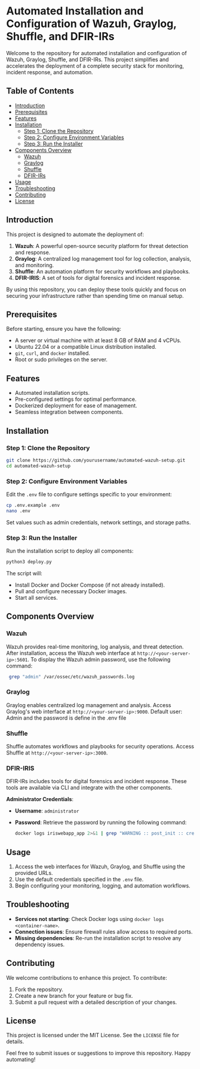 # Automated Installation and Configuration of Wazuh, Graylog, Shuffle, and DFIR-IRs

Welcome to the repository for automated installation and configuration of Wazuh, Graylog, Shuffle, and DFIR-IRs. This project simplifies and accelerates the deployment of a complete security stack for monitoring, incident response, and automation.

## Table of Contents

- [Introduction](#introduction)
- [Prerequisites](#prerequisites)
- [Features](#features)
- [Installation](#installation)
  - [Step 1: Clone the Repository](#step-1-clone-the-repository)
  - [Step 2: Configure Environment Variables](#step-2-configure-environment-variables)
  - [Step 3: Run the Installer](#step-3-run-the-installer)
- [Components Overview](#components-overview)
  - [Wazuh](#wazuh)
  - [Graylog](#graylog)
  - [Shuffle](#shuffle)
  - [DFIR-IRs](#dfir-irs)
- [Usage](#usage)
- [Troubleshooting](#troubleshooting)
- [Contributing](#contributing)
- [License](#license)

## Introduction

This project is designed to automate the deployment of:

1. **Wazuh**: A powerful open-source security platform for threat detection and response.
2. **Graylog**: A centralized log management tool for log collection, analysis, and monitoring.
3. **Shuffle**: An automation platform for security workflows and playbooks.
4. **DFIR-IRIS**: A set of tools for digital forensics and incident response.

By using this repository, you can deploy these tools quickly and focus on securing your infrastructure rather than spending time on manual setup.

## Prerequisites

Before starting, ensure you have the following:

- A server or virtual machine with at least 8 GB of RAM and 4 vCPUs.
- Ubuntu 22.04 or a compatible Linux distribution installed.
- `git`, `curl`, and `docker` installed.
- Root or sudo privileges on the server.

## Features

- Automated installation scripts.
- Pre-configured settings for optimal performance.
- Dockerized deployment for ease of management.
- Seamless integration between components.

## Installation

### Step 1: Clone the Repository

```bash
git clone https://github.com/yourusername/automated-wazuh-setup.git
cd automated-wazuh-setup
```

### Step 2: Configure Environment Variables

Edit the `.env` file to configure settings specific to your environment:

```bash
cp .env.example .env
nano .env
```

Set values such as admin credentials, network settings, and storage paths.

### Step 3: Run the Installer

Run the installation script to deploy all components:

```bash
python3 deploy.py
```

The script will:

- Install Docker and Docker Compose (if not already installed).
- Pull and configure necessary Docker images.
- Start all services.

## Components Overview

### Wazuh
Wazuh provides real-time monitoring, log analysis, and threat detection. After installation, access the Wazuh web interface at `http://<your-server-ip>:5601`. 
To display the Wazuh admin password, use the following command:

 ```bash
  grep "admin" /var/ossec/etc/wazuh_passwords.log
  ```

### Graylog
Graylog enables centralized log management and analysis. Access Graylog's web interface at `http://<your-server-ip>:9000`.
Default user: Admin and the password is define in the .env file

### Shuffle
Shuffle automates workflows and playbooks for security operations. Access Shuffle at `http://<your-server-ip>:3000`.

### DFIR-IRIS
DFIR-IRs includes tools for digital forensics and incident response. These tools are available via CLI and integrate with the other components.

**Administrator Credentials**:
- **Username**: `administrator`
- **Password**: Retrieve the password by running the following command:

  ```bash
  docker logs iriswebapp_app 2>&1 | grep "WARNING :: post_init :: create_safe_admin"
  ```

## Usage

1. Access the web interfaces for Wazuh, Graylog, and Shuffle using the provided URLs.
2. Use the default credentials specified in the `.env` file.
3. Begin configuring your monitoring, logging, and automation workflows.

## Troubleshooting

- **Services not starting**: Check Docker logs using `docker logs <container-name>`.
- **Connection issues**: Ensure firewall rules allow access to required ports.
- **Missing dependencies**: Re-run the installation script to resolve any dependency issues.

## Contributing

We welcome contributions to enhance this project. To contribute:

1. Fork the repository.
2. Create a new branch for your feature or bug fix.
3. Submit a pull request with a detailed description of your changes.

## License

This project is licensed under the MIT License. See the `LICENSE` file for details.

Feel free to submit issues or suggestions to improve this repository. Happy automating!

